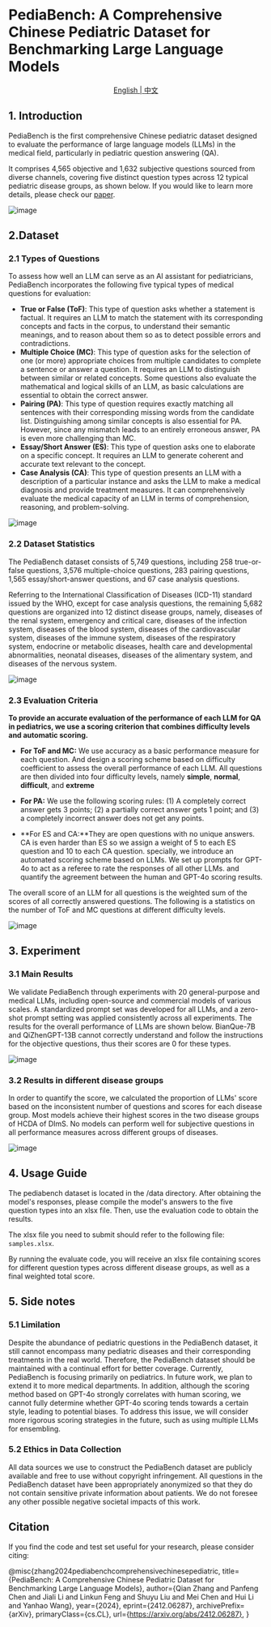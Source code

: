 # PediaBench: A Comprehensive Chinese Pediatric Dataset for Benchmarking Large Language Models






<p align="center">
<a href="https://github.com/SJTU-LIT/ceval/blob/main/README.md">English | <a href="https://github.com/SJTU-LIT/ceval/blob/main/README_ZH.md">中文</a>
</p>


## 1. Introduction

PediaBench is the first comprehensive Chinese pediatric dataset designed to evaluate the performance of large language models (LLMs) in the medical field, particularly in pediatric question answering (QA). 

It comprises 4,565 objective and 1,632 subjective questions sourced from diverse channels, covering five distinct question types across 12 typical pediatric disease groups, as shown below. If you would like to learn more details, please check our [paper](https://arxiv.org/abs/2412.06287).

![image](https://github.com/ACMISLab/PediaBench/blob/main/figure/overview.png)

## 2.Dataset 
### 2.1 Types of Questions
To assess how well an LLM can serve as an AI assistant for pediatricians, PediaBench incorporates the following five typical types of medical questions for evaluation:

- **True or False (ToF)**: This type of question asks whether a statement is factual. It requires an LLM to match the statement with its corresponding concepts and facts in the corpus, to understand their semantic meanings, and to reason about them so as to detect possible errors and contradictions.
- **Multiple Choice (MC)**: This type of question asks for the selection of one (or more) appropriate choices from multiple candidates to complete a sentence or answer a question. It requires an LLM to distinguish between similar or related concepts. Some questions also evaluate the mathematical and logical skills of an LLM, as basic calculations are essential to obtain the correct answer.
- **Pairing (PA)**: This type of question requires exactly matching all sentences with their corresponding missing words from the candidate list. Distinguishing among similar concepts is also essential for PA. However, since any mismatch leads to an entirely erroneous answer, PA is even more challenging than MC.
- **Essay/Short Answer (ES)**: This type of question asks one to elaborate on a specific concept. It requires an LLM to generate coherent and accurate text relevant to the concept.
- **Case Analysis (CA)**: This type of question presents an LLM with a description of a particular instance and asks the LLM to make a medical diagnosis and provide treatment measures. It can comprehensively evaluate the medical capacity of an LLM in terms of comprehension, reasoning, and problem-solving.

![image](https://github.com/ACMISLab/PediaBench/blob/main/figure/question-types.png)

### 2.2 Dataset Statistics
The PediaBench dataset consists of 5,749 questions, including 258 true-or-false questions, 3,576 multiple-choice questions, 283 pairing questions, 1,565 essay/short-answer questions, and 67 case analysis questions.

Referring to the International Classification of Diseases (ICD-11) standard issued by the WHO, except for case analysis questions, the remaining 5,682 questions are organized into 12 distinct disease groups, namely, diseases of the renal system, emergency and critical care, diseases of the infection system, diseases of the blood system, diseases of the cardiovascular system, diseases of the immune system, diseases of the respiratory system, endocrine or metabolic diseases, health care and developmental abnormalities, neonatal diseases, diseases of the alimentary system, and diseases of the nervous system.


![image](https://github.com/ACMISLab/PediaBench/blob/main/figure/data-example.png)

### 2.3 Evaluation Criteria
**To provide an accurate evaluation of the performance of each LLM for QA in pediatrics, we use a scoring criterion that combines difficulty levels and automatic scoring.**

- **For ToF and MC:** We use accuracy as a basic performance measure for each question. And design a scoring scheme based on difficulty coefficient to assess the overall performance of each LLM.
All questions are then divided into four difficulty levels, namely **simple**, **normal**, **difficult**, and **extreme**

- **For PA:** We use the following scoring rules: (1) A completely correct answer gets 3 points; (2) a partially correct answer gets 1 point; and (3) a completely incorrect answer does not get any points.


- **For ES and CA:**They are open questions with no unique answers.
CA is even harder than ES so we assign a weight of 5 to each ES question and 10 to each CA question.
specially, we introduce an automated scoring scheme based on LLMs.
We set up prompts for GPT-4o to act as a referee to rate the responses of all other LLMs. and quantify the agreement between the human and GPT-4o scoring results.


The overall score of an LLM for all questions is the weighted sum of the scores of all correctly answered questions. The following is a statistics on the number of ToF and MC questions at different difficulty levels.

![image](https://github.com/ACMISLab/PediaBench/blob/main/figure/difficult-level.png)

## 3. Experiment
### 3.1 Main Results

We validate PediaBench through experiments with 20 general-purpose and medical LLMs, including open-source and commercial models of various scales. A standardized prompt set was developed for all LLMs, and a zero-shot prompt setting was applied consistently across all experiments. The results for the overall performance of LLMs are shown below. BianQue-7B and QiZhenGPT-13B cannot correctly understand and follow the instructions for the objective questions, thus their scores are 0 for these types.

![image](https://github.com/ACMISLab/PediaBench/blob/main/main-results.png)

### 3.2 Results in different disease groups 
In order to quantify the score, we calculated the proportion of LLMs' score based on the inconsistent number of questions and scores for each disease group. Most models achieve their highest scores in the two disease groups of HCDA of DImS.
No models can perform well for subjective questions in all performance measures across different groups of diseases. 

![image](https://github.com/ACMISLab/PediaBench/blob/main/figure/disease-group-results.png)

## 4. Usage Guide
The pediabench dataset is located in the /data directory. After obtaining the model's responses, please compile the model's answers to the five question types into an xlsx file. Then, use the evaluation code to obtain the results.

The xlsx file you need to submit should refer to the following file: `samples.xlsx`.

By running the evaluate code, you will receive an xlsx file containing scores for different question types across different disease groups, as well as a final weighted total score.

## 5. Side notes
### 5.1 Limilation
Despite the abundance of pediatric questions in the PediaBench dataset, it still cannot encompass many pediatric diseases and their corresponding treatments in the real world.
Therefore, the PediaBench dataset should be maintained with a continual effort for better coverage.
Currently, PediaBench is focusing primarily on pediatrics. In future work, we plan to extend it to more medical departments.
In addition, although the scoring method based on GPT-4o strongly correlates with human scoring, we cannot fully determine whether GPT-4o scoring tends towards a certain style, leading to potential biases. To address this issue, we will consider more rigorous scoring strategies in the future, such as using multiple LLMs for ensembling.
### 5.2 Ethics in Data Collection

All data sources we use to construct the PediaBench dataset are publicly available and free to use without copyright infringement. All questions in the PediaBench dataset have been appropriately anonymized so that they do not contain sensitive private information about patients. We do not foresee any other possible negative societal impacts of this work.


## Citation
If you find the code and test set useful for your research, please consider citing:

@misc{zhang2024pediabenchcomprehensivechinesepediatric,
  title={PediaBench: A Comprehensive Chinese Pediatric Dataset for Benchmarking Large Language Models}, 
  author={Qian Zhang and Panfeng Chen and Jiali Li and Linkun Feng and Shuyu Liu and Mei Chen and Hui Li and Yanhao Wang},
  year={2024},
  eprint={2412.06287},
  archivePrefix={arXiv},
  primaryClass={cs.CL},
  url={https://arxiv.org/abs/2412.06287}, 
}
